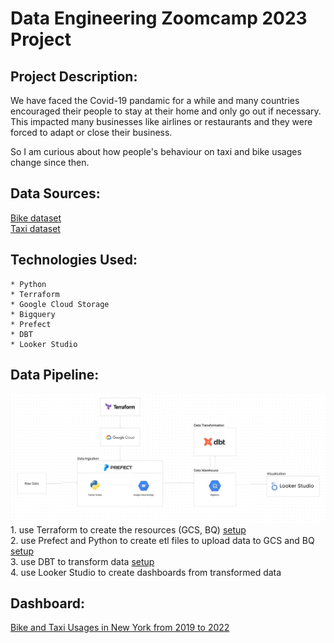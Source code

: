 # Data Engineering Zoomcamp 2023 Project

## Project Description:
We have faced the Covid-19 pandamic for a while and many countries encouraged their people to stay at their home and only go out if necessary.
This impacted many businesses like airlines or restaurants and they were forced to adapt or close their business.   


So I am curious about how people's behaviour on taxi and bike usages change since then. 

## Data Sources:
[Bike dataset](https://citibikenyc.com/system-data)   
[Taxi dataset](https://www.nyc.gov/site/tlc/about/tlc-trip-record-data.page)

## Technologies Used:    
    * Python
    * Terraform
    * Google Cloud Storage
    * Bigquery
    * Prefect
    * DBT
    * Looker Studio

## Data Pipeline:
![data workflow](https://github.com/ChungWasawat/dtc_de_project/blob/main/assets/asset1.jpg "Data Pipeline")   
    1. use Terraform to create the resources (GCS, BQ)      [setup](https://github.com/ChungWasawat/dtc_de_project/blob/main/terraform/README.md)   
    2. use Prefect and Python to create etl files to upload data to GCS and BQ      [setup](https://github.com/ChungWasawat/dtc_de_project/blob/main/prefect/README.md)   
    3. use DBT to transform data        [setup](https://github.com/ChungWasawat/dtc_de_project/blob/main/dbt/README.md)   
    4. use Looker Studio to create dashboards from transformed data   

## Dashboard:

[Bike and Taxi Usages in New York from 2019 to 2022](https://lookerstudio.google.com/reporting/472c1e2a-cd34-4eb7-b654-6029288189a0)  




